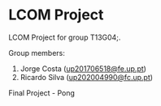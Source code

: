 # LCOM Project

LCOM Project for group T13G04;.

Group members:

1. Jorge Costa (up201706518@fe.up.pt)
2. Ricardo Silva (up202004990@fc.up.pt)

Final Project - Pong
